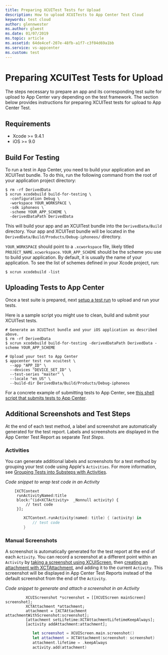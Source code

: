 ```yaml
---
title: Preparing XCUITest Tests for Upload
description: How to upload XCUITests to App Center Test Cloud
keywords: test cloud
author: glennwester
ms.author: glwest
ms.date: 01/07/2019
ms.topic: article
ms.assetid: 64de4cef-207e-48fb-a1f7-c3f04d69a1bb
ms.service: vs-appcenter
ms.custom: test
---
```


# Preparing XCUITest Tests for Upload

The steps necessary to prepare an app and its corresponding test suite for upload to App Center vary depending on the test framework. The section below provides instructions for preparing XCUITest tests for upload to App Center Test.

## Requirements

* Xcode >= 9.4.1
* iOS >= 9.0

## Build For Testing

To run a test in App Center, you need to build your application and an XCUITest bundle. To do this, run the following command from the root of your application project directory:

```shell
$ rm -rf DerivedData
$ xcrun xcodebuild build-for-testing \
  -configuration Debug \
  -workspace YOUR_WORKSPACE \
  -sdk iphoneos \
  -scheme YOUR_APP_SCHEME \
  -derivedDataPath DerivedData
```

This will build your app and an XCUITest bundle into the `DerivedData/Build` directory. Your app and XCUITest bundle will be located in the `DerivedData/Build/Products/Debug-iphoneos/` directory.

`YOUR_WORKSPACE` should point to a `.xcworkspace` file, likely titled `PROJECT_NAME.xcworkspace`. `YOUR_APP_SCHEME` should be the scheme you use to build your application. By default, it is usually the name of your application. To see the list of schemes defined in your Xcode project, run:

```shell
$ xcrun xcodebuild -list
```

## Uploading Tests to App Center

Once a test suite is prepared, next [setup a test run](~/test-cloud/starting-a-test-run.md) to upload and run your tests.

Here is a sample script you might use to clean, build and submit your XCUITest tests.

```shell
# Generate an XCUITest bundle and your iOS application as described above.
$ rm -rf DerivedData
$ xcrun xcodebuild build-for-testing -derivedDataPath DerivedData -scheme YOUR_APP_SCHEME

# Upload your test to App Center
$ appcenter test run xcuitest \
  --app "APP_ID" \
  --devices "DEVICE_SET_ID" \
  --test-series "master" \
  --locale "en_US" \
  --build-dir DerivedData/Build/Products/Debug-iphoneos
```
For a concrete example of submitting tests to App Center, see [this shell script that submits tests to App Center](https://github.com/Microsoft/AppCenter-Test-XCUITest-Extensions/blob/master/bin/make/appcenter.sh).

## Additional Screenshots and Test Steps

At the end of each test method, a label and screenshot are automatically generated for the test report. Labels and screenshots are displayed in the App Center Test Report as separate _Test Steps_.

### Activities

You can generate additional labels and screenshots for a test method by grouping your test code using Apple's `Activities`. For more information, see [Grouping Tests into Substeps with Activities](https://developer.apple.com/documentation/xctest/activities_and_attachments/grouping_tests_into_substeps_with_activities).

_Code snippet to wrap test code in an Activity_

```obj-c
    [XCTContext
     runActivityNamed:title
     block:^(id<XCTActivity>  _Nonnull activity) {
         // test code
     }];

```

```swift
        XCTContext.runActivity(named: title) { (activity) in
            // test code
        }
```
### Manual Screenshots

A screenshot is automatically generated for the test report at the end of each `Activity`. You can record a screenshot at a different point within an `Activity` by [taking a screenshot using XCUIScreen](https://developer.apple.com/documentation/xctest/xcuiscreen), then [creating an attachment with XCTAttachment](https://developer.apple.com/documentation/xctest/xctattachment), and adding it to the current `Activity`. This screenshot will be displayed in App Center Test Reports instead of the default screenshot from the end of the `Activity`.

_Code snippet to generate and attach a screenshot in an Activity_

```obj-c
         XCUIScreenshot *screenshot = [[XCUIScreen mainScreen] screenshot];
         XCTAttachment *attachment;
         attachment = [XCTAttachment attachmentWithScreenshot:screenshot];
         [attachment setLifetime:XCTAttachmentLifetimeKeepAlways];
         [activity addAttachment:attachment];
```

```swift
            let screenshot = XCUIScreen.main.screenshot()
            let attachment = XCTAttachment(screenshot: screenshot)
            attachment.lifetime = .keepAlways
            activity.add(attachment)
```

